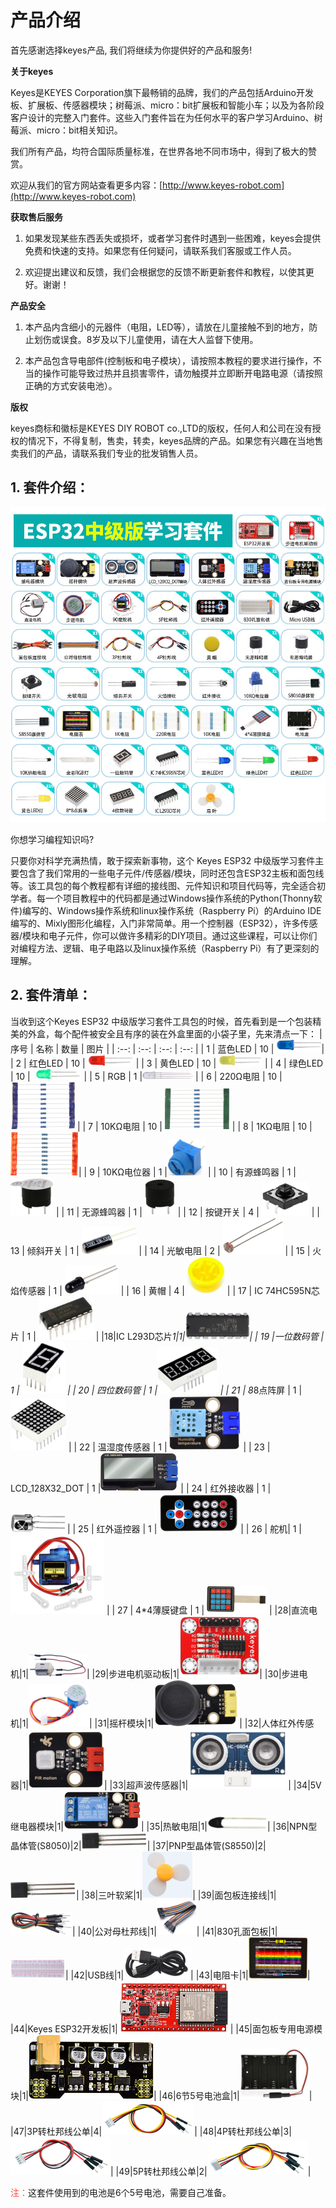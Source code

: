 # 产品介绍

首先感谢选择keyes产品,
我们将继续为你提供好的产品和服务!

**关于keyes**

Keyes是KEYES Corporation旗下最畅销的品牌，我们的产品包括Arduino开发板、扩展板、传感器模块；树莓派、micro：bit扩展板和智能小车；以及为各阶段客户设计的完整入门套件。这些入门套件旨在为任何水平的客户学习Arduino、树莓派、micro：bit相关知识。

我们所有产品，均符合国际质量标准，在世界各地不同市场中，得到了极大的赞赏。

欢迎从我们的官方网站查看更多内容：[http://www.keyes-robot.com](http://www.keyes-robot.com)

**获取售后服务** 

1. 如果发现某些东西丢失或损坏，或者学习套件时遇到一些困难，keyes会提供免费和快速的支持。如果您有任何疑问，请联系我们客服或工作人员。

2. 欢迎提出建议和反馈，我们会根据您的反馈不断更新套件和教程，以使其更好。谢谢！

**产品安全**    

1. 本产品内含细小的元器件（电阻，LED等），请放在儿童接触不到的地方，防止划伤或误食。8岁及以下儿童使用，请在大人监督下使用。

2. 本产品包含导电部件(控制板和电子模块），请按照本教程的要求进行操作，不当的操作可能导致过热并且损害零件，请勿触摸并立即断开电路电源（请按照正确的方式安装电池）。

**版权**

keyes商标和徽标是KEYES DIY ROBOT co.,LTD的版权，任何人和公司在没有授权的情况下，不得复制，售卖，转卖，keyes品牌的产品。如果您有兴趣在当地售卖我们的产品，请联系我们专业的批发销售人员。

## 1. 套件介绍：

![Img](./media/img-20241105145048.jpg)

你想学习编程知识吗?

只要你对科学充满热情，敢于探索新事物，这个 Keyes ESP32 中级版学习套件主要包含了我们常用的一些电子元件/传感器/模块，同时还包含ESP32主板和面包线等。该工具包的每个教程都有详细的接线图、元件知识和项目代码等，完全适合初学者。每一个项目教程中的代码都是通过Windows操作系统的Python(Thonny软件)编写的、Windows操作系统和linux操作系统（Raspberry Pi）的Arduino IDE编写的、Mixly图形化编程，入门非常简单。用一个控制器（ESP32），许多传感器/模块和电子元件，你可以做许多精彩的DIY项目。通过这些课程，可以让你们对编程方法、逻辑、电子电路以及linux操作系统（Raspberry Pi）有了更深刻的理解。

## 2. 套件清单：
当收到这个Keyes ESP32 中级版学习套件工具包的时候，首先看到是一个包装精美的外盒，每个配件被安全且有序的装在外盒里面的小袋子里，先来清点一下：
| 序号 | 名称 | 数量 | 图片 |
| :--: | :--: | :--: | :--: |
| 1 | 蓝色LED | 10 | ![](./media/f6bbd58a5d3ad73cbbb4f9dc6dbebce0.png)|
| 2 | 红色LED | 10 | ![](./media/28c28e6163de71f861c1f8f9bf621ee2.png) |
| 3 | 黄色LED | 10 | ![](./media/538628fed136c06e104ae01b69774d34.png) |
| 4 | 绿色LED | 10 | ![](./media/cede9aadb081f8efbe1aa2884452296f.png) |
| 5 | RGB | 1 |![](./media/003957a24c8e74516a270a6e185801a2.png) |
| 6 | 220Ω电阻 | 10 | ![](./media/83dd3936e779ba45cddf56600115789d.png) |
| 7 | 10KΩ电阻 | 10 | ![](./media/c2c666b93f8c92e48a934cc7d9f973f0.png) |
| 8 | 1KΩ电阻 | 10 | ![](./media/9b934d4a221b3b257a455c3b3c4228e2.png)|
| 9 | 10KΩ电位器 | 1 |![](./media/ac70940b0377ccf514485a998d6720fb.png) |
| 10 | 有源蜂鸣器 | 1 | ![](./media/ce52ed607c9bf646c08b31bdcbda32dc.png) |
| 11 | 无源蜂鸣器 | 1 | ![](./media/22d5fea09cc7ab9cdcc629c9154ba381.png) |
| 12 | 按键开关 | 4 | ![](./media/c14b6e885fd4e7f896660e8f0b17c53b.png) |
| 13 | 倾斜开关 | 1 | ![](./media/1f2336f407c46c06a22ea95f6b829889.png) |
| 14 | 光敏电阻 | 2 | ![](./media/370c51be584ea949504a2c23b0d2a236.png) |
| 15 | 火焰传感器 | 1 | ![](./media/4db4a5c9d0a14d3acd4d83d77512e62c.png) |
| 16 | 黄帽 | 4 | ![](./media/5541c805fdda861e206fded757b7273a.png) |
| 17 | IC 74HC595N芯片 | 1 | ![](./media/885e82580c63e5646c5f0f5965d8d22d.png) |
|18|IC L293D芯片*1|1|![](./media/cc88893fe37f3488bc244f5eadaad7bd.png)|
| 19 |一位数码管 | 1 | ![](./media/50b0805b23829e01d4e1053b156e8246.png) |
| 20 | 四位数码管 | 1 |![](./media/9fdfea69b62531a92309052760130694.png) |
| 21 | 8*8点阵屏 | 1 | ![](./media/e5d2b82a75e728b09b97cc15056b0287.png) |
| 22 | 温湿度传感器 | 1 | ![](./media/89c6de606d4bfcbbf936973c64c7bab8.png) |
| 23 | LCD_128X32_DOT | 1 |![](./media/ee579c30618ac5b406afefca28affaab.png) |
| 24 | 红外接收器 | 1 | ![](./media/e43fc12aa1fa526ca2c9f0eb4c0523e2.png) |
| 25 | 红外遥控器 | 1 | ![](./media/7bd8ef41ed157a2ed1f217ce39f82a37.png) |
| 26 | 舵机| 1 | ![](./media/a3c3875db6fb046826b26d892be62efc.png) |
| 27 | 4*4薄膜键盘 | 1 | ![](./media/f24b38efbf074e280038b7cc3584a197.png) |
|28|直流电机|1|![](./media/dae45d195fded43701882b0f36f21b98.png)|
|29|步进电机驱动板|1|![](./media/e2e911f7b56b6a53c0365cedeb96ee93.png)|
|30|步进电机|1|![](./media/90e20dbf2026b921d60d779078b58f30.png)|
|31|摇杆模块|1|![](./media/0344db705c8b937a6cf50f3ffab4dd04.png)|
|32|人体红外传感器|1|![](./media/588578f3fb67f86052eec327f24a5b17.png)|
|33|超声波传感器|1|![](./media/3666ccbac64491271e75a3aee688d747.png)|
|34|5V继电器模块|1|![](./media/c910a7be7acddac1d2c4e4a1613524f4.png)|
|35|热敏电阻|1|![](./media/88f6759db2cc9c8ca4f1e821d5b0d802.png)|
|36|NPN型晶体管(S8050)|2|![](./media/6c3a06627faa0d87dd69cbd361929240.png)|
|37|PNP型晶体管(S8550)|2|![](./media/6c3a06627faa0d87dd69cbd361929240.png)|
|38|三叶软桨|1|![](./media/1fa137ed145f6d7579d0245284776fbb.png)|
|39|面包板连接线|1|![](./media/b146f1221b43b628375e658c8c0bc91f.png)|
|40|公对母杜邦线|1|![](./media/918c8e3c24ca4ee27373855403f9c9b0.png)|
|41|830孔面包板|1|![](./media/6bea285b04975f047a7cb1ccbbd0ee95.png)|
|42|USB线|1|![](./media/c4e6c70864cc39335a240e827d4c2917.png)|
|43|电阻卡|1|![](./media/9d05389e19d8128ee7ef0497061782a0.png)|
|44|Keyes ESP32开发板|1|![](./media/cc071c5ea1219f92ddb7f3a893380c08.png)|
|45|面包板专用电源模块|1|![](./media/c562656c96657983e724daed7c8d6202.png)|
|46|6节5号电池盒|1|![](./media/617850e058dba425262b7acbf11ee141.png)|
|47|3P转杜邦线公单|4|![](./media/1a190cfbfe81a1524e1d1ef681688a64.png)|
|48|4P转杜邦线公单|3|![](./media/4191d5454859076aa2a6c069185be177.png)|
|49|5P转杜邦线公单|2|![](./media/7172e3b16a2567aa57171cf42bbb3d49.png)|

<span style="color: rgb(255, 76, 65);">注：</span>这套件使用到的电池是6个5号电池，需要自己准备。

